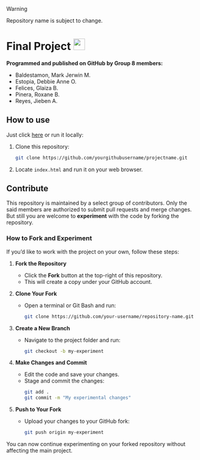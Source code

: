 > [!WARNING]
> Repository name is subject to change.

# Final Project <img src="https://upload.wikimedia.org/wikipedia/commons/thumb/6/61/HTML5_logo_and_wordmark.svg/512px-HTML5_logo_and_wordmark.svg.png" style="height:30px;">

<!-- PROGRAMMING LANGUAGE ICONS
HTML: https://upload.wikimedia.org/wikipedia/commons/thumb/6/61/HTML5_logo_and_wordmark.svg/512px-HTML5_logo_and_wordmark.svg.png
JAVA: https://upload.wikimedia.org/wikipedia/en/thumb/3/30/Java_programming_language_logo.svg/1200px-Java_programming_language_logo.svg.png
Python: https://upload.wikimedia.org/wikipedia/commons/thumb/c/c3/Python-logo-notext.svg/1869px-Python-logo-notext.svg.png
mySQL: https://upload.wikimedia.org/wikipedia/labs/8/8e/Mysql_logo.png
-->

**Programmed and published on GitHub by Group 8 members:** <br>
<ul>
<li>Baldestamon, Mark Jerwin M.
<li>Estopia, Debbie Anne O.
<li>Felices, Glaiza B.
<li>Pinera, Roxane B.
<li>Reyes, Jieben A.
</ul>

## How to use
Just click [here](https://jrwnnnn.github.io) or run it locally:
1. Clone this repository:  
   ```sh
   git clone https://github.com/yourgithubusername/projectname.git
 2. Locate `index.html` and run it on your web browser.

## Contribute

This repository is maintained by a select group of contributors. Only the said members are authorized to submit pull requests and merge changes. But still you are welcome to **experiment** with the code by forking the repository. 

### How to Fork and Experiment  
If you’d like to work with the project on your own, follow these steps:  

1. **Fork the Repository**  
   - Click the **Fork** button at the top-right of this repository.  
   - This will create a copy under your GitHub account.  

2. **Clone Your Fork**  
   - Open a terminal or Git Bash and run:  
     ```sh
     git clone https://github.com/your-username/repository-name.git
     ```  

3. **Create a New Branch**  
   - Navigate to the project folder and run:  
     ```sh
     git checkout -b my-experiment
     ```  

4. **Make Changes and Commit**  
   - Edit the code and save your changes.  
   - Stage and commit the changes:  
     ```sh
     git add .
     git commit -m "My experimental changes"
     ```  

5. **Push to Your Fork**  
   - Upload your changes to your GitHub fork:  
     ```sh
     git push origin my-experiment
     ```  

You can now continue experimenting on your forked repository without affecting the main project.  

